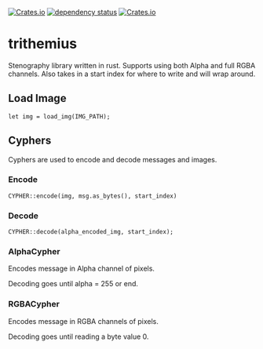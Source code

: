 [![Crates.io](https://img.shields.io/crates/v/trithemius)](https://crates.io/crates/trithemius/)
[![dependency status](https://deps.rs/repo/github/Bcpoole/trithemius/status.svg)](https://deps.rs/repo/github/Bcpoole/trithemius)
[![Crates.io](https://img.shields.io/crates/l/trithemius)](https://github.com/Bcpoole/trithemius/blob/master/LICENSE)

# trithemius
Stenography library written in rust. Supports using both Alpha and full RGBA channels. Also takes in a start index for where to write and will wrap around.

## Load Image
    let img = load_img(IMG_PATH);

## Cyphers
Cyphers are used to encode and decode messages and images.

### Encode

    CYPHER::encode(img, msg.as_bytes(), start_index)

### Decode

    CYPHER::decode(alpha_encoded_img, start_index);

### AlphaCypher
Encodes message in Alpha channel of pixels.

Decoding goes until alpha = 255 or end.

### RGBACypher
Encodes message in RGBA channels of pixels.

Decoding goes until reading a byte value 0.
